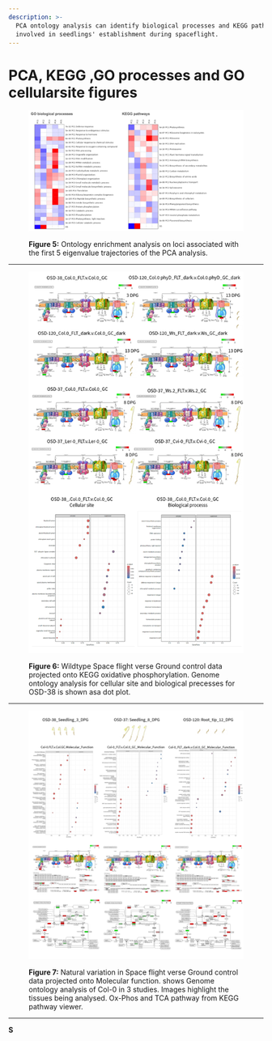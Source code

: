 ```yaml
---
description: >-
  PCA ontology analysis can identify biological processes and KEGG pathways
  involved in seedlings' establishment during spaceflight.
---
```


# PCA, KEGG ,GO processes and GO cellularsite figures

<figure><img src="More_slides_and_figures/Slide53.png" alt=""><figcaption><p> <strong>Figure 5:</strong> Ontology enrichment analysis on loci associated with the first 5 eigenvalue trajectories of the PCA analysis.</p></figcaption></figure>

***



<figure><img src="More_slides_and_figures/Mitochondria_ox_phos.png" alt=""><figcaption><p> <strong>Figure 6:</strong> Wildtype Space flight verse Ground control data projected onto KEGG oxidative phosphorylation. Genome ontology analysis for cellular site and biological precesses for OSD-38 is shown asa dot plot.</p></figcaption></figure>

***

&#x20;

<figure><img src="More_slides_and_figures/Test_Molecular_function_dotplot.png" alt=""><figcaption><p><strong>Figure 7:</strong> Natural variation in Space flight verse Ground control data projected onto Molecular function. shows Genome ontology analysis of Col-0 in 3 studies. Images highlight the tissues being analysed. Ox-Phos and TCA pathway from KEGG pathway viewer.</p></figcaption></figure>

***

**S**

